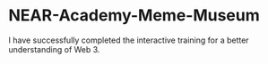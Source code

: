 # NEAR-Academy-Meme-Museum

I have successfully completed the interactive training for a better understanding of Web 3.
